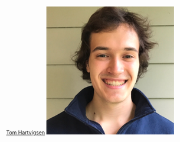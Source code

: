 [Tom Hartvigsen](https://thartvigsen.github.io) ![](../images/hartvigsen_headshot.png "Tom Hartvigsen")
